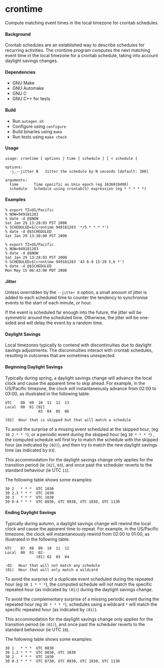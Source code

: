 crontime
========

Compute matching event times in the local timezone for crontab schedules.

#### Background

Crontab schedules are an established way to describe schedules
for recurring activities. The crontime program computes the
next matching event time in the local timezone for a crontab schedule,
taking into account daylight savings changes.

#### Dependencies

* GNU Make
* GNU Automake
* GNU C
* GNU C++ for tests

#### Build

* Run `autogen.sh`
* Configure using `configure`
* Build binaries using `make`
* Run tests using `make check`

#### Usage

```
usage: crontime [ options ] time [ schedule ] [ < schedule ]

options:
  -j,--jitter N   Jitter the schedule by N seconds [default: 300]

arguments:
  time       Time specific as Unix epoch (eg 1636919408)
  schedule   Schedule using crontab(5) expression (eg * * * * *)
```

#### Examples

```
% export TZ=US/Pacific
% NOW=949181283
% date -d @$NOW
Sat Jan 29 13:28:03 PST 2000
% SCHEDULED=$(crontime 949181283 '*/5 * * * *')
% date -d @$SCHEDULED
Sat Jan 29 13:30:00 PST 2000
```

```
% export TZ=US/Pacific
% NOW=949181283
% date -d @$NOW
Sat Jan 29 13:28:03 PST 2000
% SCHEDULED=$(crontime 949181283 '43 6-9 15-20 5,6 *')
% date -d @$SCHEDULED
Mon May 15 06:43:00 PDT 2000
```

#### Jitter

Unless overridden by the `--jitter 0` option, a small amount of jitter
is added to each scheduled time to counter the tendency to synchronise
events to the start of each minute, or hour.

If the event is scheduled far enough into the future, the jitter will
be symmetric around the scheduled time. Otherwise, the jitter will
be one-sided and will delay the event by a random time.

#### Daylight Savings

Local timezones typically to contend with discontinuities due to daylight
savings adjustments. The disconinuities interact with crontab schedules,
resulting in outcomes that are sometimes unexpected.

#### Beginning Daylight Savings

Typically during spring, a daylight savings change will advance the local
clock and cause the apparent time to skip ahead. For example, in the
US/Pacific timezone, the clock will instantaneously advance from 02:00
to 03:00, as illustrated in the following table:

```
UTC    08  09  10  11  12  13
Local  00  01 [02]
               03  04  05  06

[02]  Hour that is skipped but that will match a schedule
```

To avoid the surprise of a missing event scheduled at the skipped hour,
(eg `30 2 * * *`), or a periodic event during the skipped hour
(eg `30 * * * *`) , the computed schedule will first try to match the
schedule with the skipped hour (as indicated by `[02]`), and then try to
match the new daylight savings time (as indicated by `03`).

This accommodation for the daylight savings change only applies for
the transition period (ie `[02]`, `03`), and once past the scheduler
reverts to the standard behaviour (ie UTC `11`).

The following table shows some examples:

```
30 2   * * *  UTC 1030
30 2,3 * * *  UTC 1030
30 3   * * *  UTC 1030
30 0-4 * * *  UTC 0830, UTC 0930, UTC 1030, UTC 1130
```

#### Ending Daylight Savings

Typically during autumn, a daylight savings change will rewind the local
clock and cause the apparent time to repeat. For example, in the
US/Pacific timezone, the clock will instantaneously rewind from 02:00
to 01:00, as illustrated in the following table:

```
UTC    07  08  09  10  11  12
Local  00  01 -02-
              (01) 02  03  04

-02-  Hour that will not match any schedule
(01)  Hour that will only match a wildcard
```

To avoid the surprise of a duplicate event scheduled during the repeated hour
(eg `30 1 * * *`), the computed schedule will not match the specific
repeated hour (as indicated by `(01)`) during the daylight savings change.

To avoid the complementary surprise of a missing periodic event during
the repeated hour (eg `30 * * * *`), schedules using a wildcard `*` will
match the specific repeated hour (as indicated by `(01)`).

This accommodation for the daylight savings change only applies for
the transition period (ie `(01)`), and once past the scheduler
reverts to the standard behaviour (ie UTC `10`).

The following table shows some examples:

```
30 1   * * *  UTC 0830
30 1,2 * * *  UTC 0830, UTC 1030
30 2   * * *  UTC 1030
30 0-3 * * *  UTC 0730, UTC 0830, UTC 1030, UTC 1130
```
